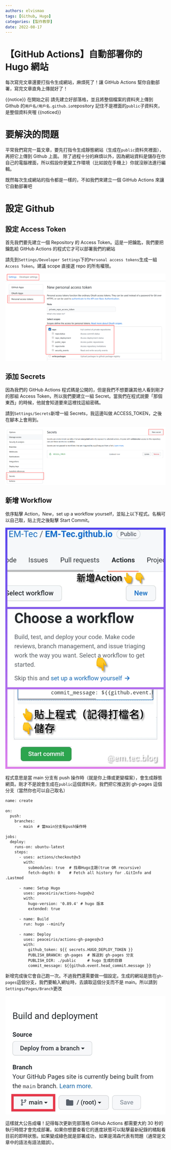 ```yaml
---
authors: elvismao
tags: [Github, Hugo]
categories: [製作教學]
date: 2022-08-17
---
```


# 【GitHub Actions】自動部署你的 Hugo 網站

每次寫完文章還要打指令生成網站，麻煩死了！讓 GitHub Actions 幫你自動部署，寫完文章直角上傳就好了！

{{notice}}
在開始之前
請先建立好部落格，並且將整個檔案的資料夾上傳到 Github 的`用戶名/用戶名.github.io`repository
記住不是裡面的`public`子資料夾，是整個資料夾喔
{{noticed}}

# 要解決的問題

平常我們寫完一篇文章，要先打指令生成靜態網站（生成在`public`資料夾裡面），再把它上傳到 Github 上面。
除了過程十分的麻煩以外，因為網站資料是儲存在你自己的電腦裡面，所以假設你更變工作環境（比如說在手機上）你就沒辦法進行編輯。

既然每次生成網站的指令都是一樣的，不如我們來建立一個 GitHub Actions 來讓它自動部署吧

# 設定 Github

## 設定 Access Token

首先我們要先建立一個 Repository 的 Access Token。這是一把鑰匙，我們要把鑰匙給 GitHub Actions 的程式它才可以部署我們的網站

請先到`Settings/Developer Settings`下的`Personal access tokens`生成一組`Access Token`。建議 scope 直接選 repo 的所有權限。

![生成 Access Token](hugo-githubAction-access-token.png)

## 添加 Secrets

因為我們的 GitHub Actions 程式碼是公開的，但是我們不想要讓其他人看到剛才的那組 Access Token，所以我們要建立一組 Secret。當我們在程式說要「那個東西」的時候，他就會知道要來這裡找這組密碼。

請到`Settings/Secrets`新增一組 Secrets，我這邊叫做 ACCESS_TOKEN，之後在腳本上會用到。

![添加 Secrets](hugo-githubAction-sectets.png)

## 新增 Workflow

依序點擊 Action，New，set up a workflow yourself，並貼上以下程式。名稱可以自己取，貼上完之後點擊 Start Commit。

![設定 Workflow](hugo-githubAction-access-workflow.webp)

程式意思是當 main 分支有 push 操作時（就是你上傳或更變檔案），會生成靜態網頁。剛才不是說會生成在`public`這個資料夾，我們把它推送到 gh-pages 這個分支（當然你也可以自己取名）

```
name: create

on:
  push:
    branches:
      - main  # 當main分支有push操作時

jobs:
  deploy:
    runs-on: ubuntu-latest
    steps:
      - uses: actions/checkout@v3
        with:
          submodules: true  # 找尋Hugo主題(true OR recursive)
          fetch-depth: 0    # Fetch all history for .GitInfo and .Lastmod

      - name: Setup Hugo
        uses: peaceiris/actions-hugo@v2
        with:
          hugo-version: '0.89.4' # hugo 版本
          extended: true

      - name: Build
        run: hugo --minify

      - name: Deploy
        uses: peaceiris/actions-gh-pages@v3
        with:
          github_token: ${{ secrets.HUGO_DEPLOY_TOKEN }}
          PUBLISH_BRANCH: gh-pages  # 推送到 gh-pages 分支
          PUBLISH_DIR: ./public     # hugo 生成的目錄
          commit_message: ${{github.event.head_commit.message }}
```

新增完成後它會自己跑一次。不過我們還需要做一個設定。生成的網站是放在`gh-pages`這個分支，我們要輸入網址時，去讀取這個分支而不是 main。所以請到`Settings/Pages/Branch`更改

![更改 Branch](hugo-githubAction-branch.jpg)

這樣就大公告成囉！記得每次更新完部落格 GitHub Actions 都需要大約 30 秒的執行時間才會完成部署。如果你想要查看它的進度狀態可以點擊最新紀錄的橘點看目前的即時狀態。如果變成綠色就是部署成功，如果是鴻森代表有問題（通常是文章中的語法有語法錯誤）。
